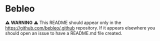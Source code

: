 # Bebleo

:warning: **WARNING** :warning: This README should appear only in the https://github.com/bebleo/.github repository. If it appears elsewhere you should open an issue to have a README.md file created.
